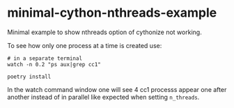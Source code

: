 # minimal-cython-nthreads-example

Minimal example to show nthreads option of cythonize not working.

To see how only one process at a time is created use:
```
# in a separate terminal
watch -n 0.2 "ps aux|grep cc1"

poetry install
```

In the watch command window one will see 4 cc1 processs appear one after
another instead of in parallel like expected when setting `n_threads`.
